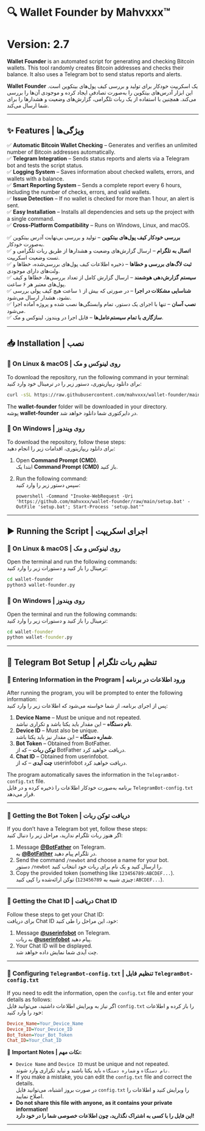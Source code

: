 # 🔍 Wallet Founder by Mahvxxx™  
# Version: 2.7  

**Wallet Founder** is an automated script for generating and checking Bitcoin wallets. This tool randomly creates Bitcoin addresses and checks their balance. It also uses a Telegram bot to send status reports and alerts.  

**Wallet Founder** یک اسکریپت خودکار برای تولید و بررسی کیف پول‌های بیتکوین است. این ابزار آدرس‌های بیتکوین را به‌صورت تصادفی ایجاد کرده و موجودی آن‌ها را بررسی می‌کند. همچنین با استفاده از یک ربات تلگرامی، گزارش‌های وضعیت و هشدارها را برای شما ارسال می‌کند.  

---
## ✨ Features | ویژگی‌ها  

✅ **Automatic Bitcoin Wallet Checking** – Generates and verifies an unlimited number of Bitcoin addresses automatically.  
✅ **Telegram Integration** – Sends status reports and alerts via a Telegram bot and tests the script status.  
✅ **Logging System** – Saves information about checked wallets, errors, and wallets with a balance.  
✅ **Smart Reporting System** – Sends a complete report every 6 hours, including the number of checks, errors, and valid wallets.  
✅ **Issue Detection** – If no wallet is checked for more than 1 hour, an alert is sent.  
✅ **Easy Installation** – Installs all dependencies and sets up the project with a single command.  
✅ **Cross-Platform Compatibility** – Runs on Windows, Linux, and macOS.  

✅ **بررسی خودکار کیف پول‌های بیتکوین** – تولید و بررسی بی‌نهایت آدرس بیتکوین به‌صورت خودکار.  
✅ **اتصال به تلگرام** – ارسال گزارش‌های وضعیت و هشدارها از طریق ربات تلگرامی و تست وضعیت اسکریپت.  
✅ **ثبت لاگ‌های بررسی و خطاها** – ذخیره اطلاعات کیف پول‌های بررسی‌شده، خطاها و ولت‌های دارای موجودی.  
✅ **سیستم گزارش‌دهی هوشمند** – ارسال گزارش کامل از تعداد بررسی‌ها، خطاها و کیف پول‌های معتبر هر ۶ ساعت.  
✅ **شناسایی مشکلات در اجرا** – در صورتی که بیش از ۱ ساعت هیچ کیف پولی بررسی نشود، هشدار ارسال می‌شود.  
✅ **نصب آسان** – تنها با اجرای یک دستور، تمام وابستگی‌ها نصب شده و پروژه آماده اجرا می‌شود.  
✅ **سازگاری با تمام سیستم‌عامل‌ها** – قابل اجرا در ویندوز، لینوکس و مک.  

---
## 📥 Installation | نصب  

### 🔹 On Linux & macOS | روی لینوکس و مک  
To download the repository, run the following command in your terminal:  
برای دانلود ریپازیتوری، دستور زیر را در ترمینال خود وارد کنید:  

```bash
curl -sSL https://raw.githubusercontent.com/mahvxxx/wallet-founder/main/setup.sh | bash
```

The **wallet-founder** folder will be downloaded in your directory.  
پوشه **wallet-founder** در دایرکتوری شما دانلود خواهد شد.  

### 🔹 On Windows | روی ویندوز  
To download the repository, follow these steps:  
برای دانلود ریپازیتوری، اقدامات زیر را انجام دهید:  

1. Open **Command Prompt (CMD)**.  
   ابتدا یک **Command Prompt (CMD)** باز کنید.  
2. Run the following command:  
   سپس دستور زیر را وارد کنید:  

   ```batch
   powershell -Command "Invoke-WebRequest -Uri 'https://github.com/mahvxxx/wallet-founder/raw/main/setup.bat' -OutFile 'setup.bat'; Start-Process 'setup.bat'"
   ```

---
## ▶️ Running the Script | اجرای اسکریپت  

### 🔹 On Linux & macOS | روی لینوکس و مک  
Open the terminal and run the following commands:  
ترمینال را باز کنید و دستورات زیر را وارد کنید:  

```bash
cd wallet-founder
python3 wallet-founder.py
```

### 🔹 On Windows | روی ویندوز  
Open the terminal and run the following commands:  
ترمینال را باز کنید و دستورات زیر را وارد کنید:  

```cmd
cd wallet-founder
python wallet-founder.py
```

---
## 🤖 Telegram Bot Setup | تنظیم ربات تلگرام  

### 📌 Entering Information in the Program | ورود اطلاعات در برنامه  
After running the program, you will be prompted to enter the following information:  
پس از اجرای برنامه، از شما خواسته می‌شود که اطلاعات زیر را وارد کنید:  

1. **Device Name** – Must be unique and not repeated.  
   **نام دستگاه** – این مقدار باید یکتا باشد و تکراری نباشد.  
2. **Device ID** – Must also be unique.  
   **شماره دستگاه** – این مقدار نیز باید یکتا باشد.  
3. **Bot Token** – Obtained from BotFather.  
   **توکن ربات** – که از BotFather دریافت خواهید کرد.  
4. **Chat ID** – Obtained from userinfobot.  
   **چت آیدی** – که از userinfobot دریافت خواهید کرد.  

The program automatically saves the information in the `TelegramBot-config.txt` file.  
برنامه به‌صورت خودکار اطلاعات را ذخیره کرده و در فایل `TelegramBot-config.txt` قرار می‌دهد.  

---
### 🔹 Getting the Bot Token | دریافت توکن ربات  
If you don’t have a Telegram bot yet, follow these steps:  
اگر هنوز ربات تلگرام ندارید، مراحل زیر را دنبال کنید:  

1. Message **[@BotFather](https://t.me/BotFather)** on Telegram.  
   به **[@BotFather](https://t.me/BotFather)** در تلگرام پیام دهید.  
2. Send the command `/newbot` and choose a name for your bot.  
   دستور `/newbot` را ارسال کنید و یک نام برای ربات خود انتخاب کنید.  
3. Copy the provided token (something like `123456789:ABCDEF...`).  
   توکن ارائه‌شده را کپی کنید (چیزی شبیه به `123456789:ABCDEF...`).  

---
### 🔹 Getting the Chat ID | دریافت Chat ID  
Follow these steps to get your Chat ID:  
برای دریافت Chat ID خود، این مراحل را طی کنید:  

1. Message **[@userinfobot](https://t.me/useridinfobot)** on Telegram.  
   به ربات **[@userinfobot](https://t.me/useridinfobot)** پیام دهید.  
2. Your Chat ID will be displayed.  
   چت آیدی شما نمایش داده خواهد شد.  

---
### 🔹 Configuring `TelegramBot-config.txt` | تنظیم فایل `TelegramBot-config.txt`  
If you need to edit the information, open the `config.txt` file and enter your details as follows:  
اگر نیاز به ویرایش اطلاعات داشتید، می‌توانید فایل `config.txt` را باز کرده و اطلاعات خود را وارد کنید:  

```ini
Device_Name=Your_Device_Name
Device_ID=Your_Device_ID
Bot_Token=Your_Bot_Token
Chat_ID=Your_Chat_ID
```

📌 **Important Notes | نکات مهم:**  
- `Device Name` and `Device ID` must be unique and not repeated.  
  `نام دستگاه` و `شماره دستگاه` باید یکتا باشند و نباید تکراری وارد شوند.  
- If you make a mistake, you can edit the `config.txt` file and correct the details.  
  در صورت بروز اشتباه، می‌توانید فایل `config.txt` را ویرایش کنید و اطلاعات را اصلاح نمایید.  
- **Do not share this file with anyone, as it contains your private information!**  
  **این فایل را با کسی به اشتراک نگذارید، چون اطلاعات خصوصی شما را در خود دارد!**  

---

